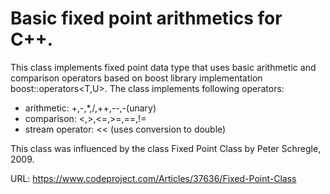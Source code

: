 # Basic fixed point arithmetics for C++.

This class implements fixed point data type that uses basic arithmetic 
and comparison operators based on boost library implementation 
boost::operators<T,U>. The class implements following operators:
* arithmetic: +,-,*,/,++,--,-(unary)
* comparison: <,>,<=,>=,==,!=
* stream operator: << (uses conversion to double)

This class was influenced by the class Fixed Point Class by 
Peter Schregle, 2009.

URL: https://www.codeproject.com/Articles/37636/Fixed-Point-Class